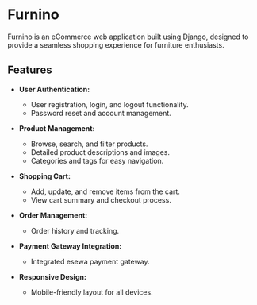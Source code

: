 # Furnino

Furnino is an eCommerce web application built using Django, designed to provide a seamless shopping experience for furniture enthusiasts. 

## Features

- **User Authentication:** 
  - User registration, login, and logout functionality.
  - Password reset and account management.

- **Product Management:** 
  - Browse, search, and filter products.
  - Detailed product descriptions and images.
  - Categories and tags for easy navigation.

- **Shopping Cart:** 
  - Add, update, and remove items from the cart.
  - View cart summary and checkout process.

- **Order Management:** 
  - Order history and tracking.

- **Payment Gateway Integration:** 
  - Integrated esewa payment gateway.

- **Responsive Design:** 
  - Mobile-friendly layout for all devices.
